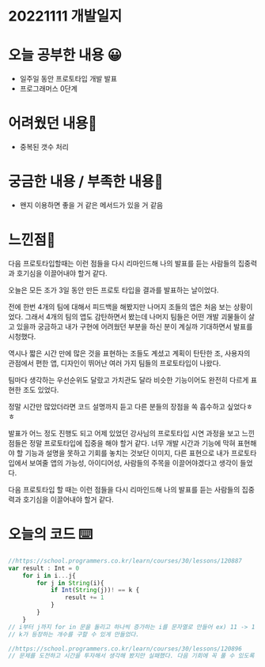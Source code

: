 # 20221111 개발일지

# 오늘 공부한 내용 😀

- 일주일 동안 프로토타입 개발 발표
- 프로그래머스 0단계

# 어려웠던 내용🤯

- 중복된 갯수 처리

# 궁금한 내용 / 부족한 내용🤔

- 왠지 이용하면 좋을 거 같은 메서드가 있을 거 같음

# 느낀점🤨

다음 프로토타입할때는 이런 점들을 다시 리마인드해 나의 발표를 듣는 사람들의 집중력과 호기심을 이끌어내야 할거 같다.

오늘은 모든 조가 3일 동안 만든 프로토 타입을 결과를 발표하는 날이었다.

전에 한번 4개의 팀에 대해서 피드백을 해봤지만 나머지 조들의 앱은 처음 보는 상황이었다. 그래서 4개의 팀의 앱도 감탄하면서 봤는데 나머지 팀들은 어떤 개발 괴물들이 살고 있을까 궁금하고 내가 구현에 어려웠던 부분을 하신 분이 계실까 기대하면서 발표를 시청했다.

역시나 짧은 시간 만에 많은 것을 표현하는 조들도 계셨고 계획이 탄탄한 조, 사용자의 관점에서 편한 앱, 디자인이 뛰어난 여러 가지 팀들의 프로토타입이 나왔다.

팀마다 생각하는 우선순위도 달랐고 가치관도 달라 비슷한 기능이어도 완전히 다르게 표현한 조도 있었다.

정말 시간만 많았더라면 코드 설명까지 듣고 다른 분들의 장점을 쏙 흡수하고 싶었다ㅎㅎ

발표가 어느 정도 진행도 되고 어제 있었던 강사님의 프로토타입 시연 과정을 보고 느낀 점들은 정말 프로토타입에 집중을 해야 할거 같다. 너무 개발 시간과 기능에 막혀 표현해야 할 기능과 설명을 못하고 기회를 놓치는 것보단 이미지, 다른 표현으로 내가 프로토타입에서 보여줄 앱의 가능성, 아이디어성, 사람들의 주목을 이끌어야겠다고 생각이 들었다.

다음 프로토타입 할 때는 이런 점들을 다시 리마인드해 나의 발표를 듣는 사람들의 집중력과 호기심을 이끌어내야 할거 같다.

# 오늘의 코드 ⌨️

```jsx
//https://school.programmers.co.kr/learn/courses/30/lessons/120887
var result : Int = 0
    for i in i...j{
        for j in String(i){
            if Int(String(j))! == k {
                result += 1
            }
        }
    }
// i부터 j까지 for in 문을 돌리고 하나씩 증가하는 i를 문자열로 만들어 ex) 11 -> 1 , 1로 만들어
// k가 등장하는 개수를 구할 수 있게 만들었다.

//https://school.programmers.co.kr/learn/courses/30/lessons/120896
// 문제를 도전하고 시간을 투자해서 생각해 봤지만 실패했다. 다음 기회에 꼭 풀 수 있도록 도전할 예정이다
```